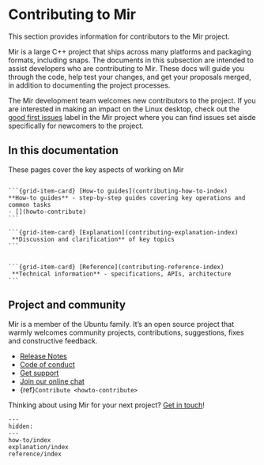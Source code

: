 # Contributing to Mir

This section provides information for contributors to the Mir project.

Mir is a large C++ project that ships across many platforms and packaging formats,
including snaps. The documents in this subsection are intended to assist developers
who are contributing to Mir. These docs will guide you through the code, help test your
changes, and get your proposals merged, in addition to documenting the project processes.

The Mir development team welcomes new contributors to the project.
If you are interested in making an impact on the Linux desktop, check out the
[good first issues](https://github.com/canonical/mir/issues?q=is%3Aissue%20state%3Aopen%20label%3A%22Good%20first%20issue%22)
label in the Mir project where you can find issues set aisde specifically
for newcomers to the project.

## In this documentation

These pages cover the key aspects of working on Mir

````{grid} 1 1 2 2

```{grid-item-card} [How-to guides](contributing-how-to-index)
**How-to guides** - step-by-step guides covering key operations and common tasks
- [](howto-contribute)
```

```{grid-item-card} [Explanation](contributing-explanation-index)
 **Discussion and clarification** of key topics
```

````

````{grid} 1 1 2 2

```{grid-item-card} [Reference](contributing-reference-index)
 **Technical information** - specifications, APIs, architecture
```
````

## Project and community

Mir is a member of the Ubuntu family. It’s an open source project that warmly welcomes community projects, contributions, suggestions, fixes and constructive feedback.

- [Release Notes](https://github.com/canonical/mir/releases)
- [Code of conduct](https://ubuntu.com/community/docs/ethos/code-of-conduct)
- [Get support](https://discourse.ubuntu.com/c/project/mir/15)
- [Join our online chat](https://matrix.to/#/#mir-server:matrix.org)
- {ref}`Contribute <howto-contribute>`

Thinking about using Mir for your next project? [Get in touch](https://canonical.com/mir)!

```{toctree}
---
hidden:
---
how-to/index
explanation/index
reference/index
```
